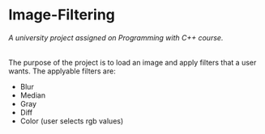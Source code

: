 # Image-Filtering

###### A university project assigned on Programming with C++ course.

The purpose of the project is to load an image and apply filters that a user wants. The applyable filters are:
- Blur
- Median
- Gray
- Diff
- Color (user selects rgb values)

